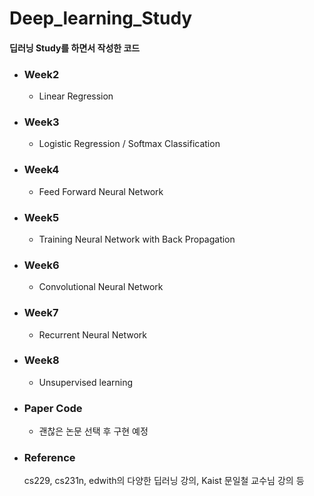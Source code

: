# Deep_learning_Study
####  딥러닝 Study를 하면서 작성한  코드

* ### Week2 

  * Linear Regression

* ### Week3

  * Logistic Regression / Softmax Classification

* ### Week4

  * Feed Forward Neural Network

* ### Week5

  * Training Neural Network with Back Propagation

* ### Week6

  * Convolutional Neural Network

* ### Week7

  * Recurrent Neural Network

* ### Week8

  * Unsupervised learning

* ### Paper Code

  * 괜찮은 논문 선택 후 구현 예정

* ### Reference 

  cs229, cs231n, edwith의 다양한 딥러닝 강의, Kaist 문일철 교수님 강의 등 